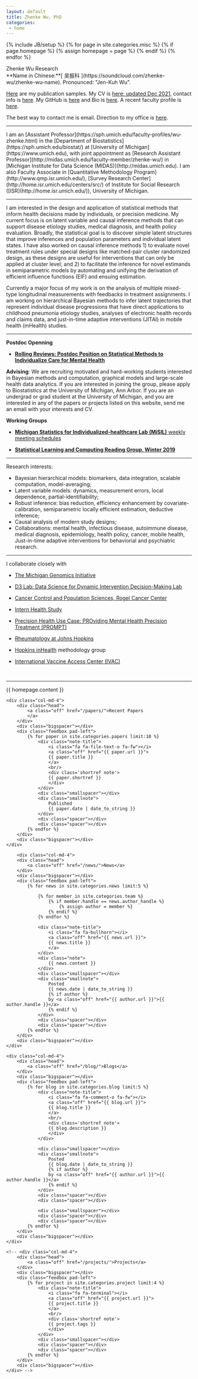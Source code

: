 ```yaml
---
layout: default
title: Zhenke Wu, PhD
categories:
 - home
---
```

{% include JB/setup %}
{% for page in site.categories.misc %}
{% if page.homepage %}
	{% assign homepage = page %}
{% endif %}
{% endfor %}

<div class="row">
	<div class="col-md-12">
		<!-- <object class="pull-left biglogo" data="assets/themes/lab/images/logo/logo-none.svg" type="image/svg+xml"></object> -->
		<div class="bigtitle logobox">
			Zhenke Wu Research
		</div>
	</div>	
<!-- 	    <i class="fa fa-soundcloud"></i> 
		<a href="https://soundcloud.com/zhenke-wu/zhenke-wu-name"> Name in Chinese: 吴振科 </a>  -->		
</div> 
**Name in Chinese:**[ 吴振科 <i class="fa fa-soundcloud"></i>](https://soundcloud.com/zhenke-wu/zhenke-wu-name). Pronounced: "Jen-Kuh Wu".

[Here](/papers/) are my publication samples. My CV is [here; updated Dec 2021](/assets/pdfs/team/zhenkewu-cv.pdf), contact info is [here](/team/zhenke-wu). My GitHub is [here](https://github.com/zhenkewu?tab=activity) and Bio is [here](/team/zhenke-wu). A recent faculty profile is [here](http://midas.umich.edu/faculty-member/zhenke-wu/).

The best way to contact me is email. Direction to my office is [here](assets/pdfs/team/zhenkewu-office.pdf).


<hr/>
I am an [Assistant Professor](https://sph.umich.edu/faculty-profiles/wu-zhenke.html) in the [Department of Biostatistics](https://sph.umich.edu/biostat/) at [University of Michigan](https://www.umich.edu), with joint appointment as [Research Assistant Professor](http://midas.umich.edu/faculty-member/zhenke-wu/) in [Michigan Institute for Data Science (MIDAS)](http://midas.umich.edu). I am also Faculty Associate in [Quantitative Methodology Program](http://www.qmp.isr.umich.edu/), [Survey Research Center](http://home.isr.umich.edu/centers/src/) of Institute for Social Research ([ISR](http://home.isr.umich.edu/)), University of Michigan.

<hr/>

I am interested in the design and application of statistical methods that inform health decisions made by individuals, or precision medicine. My current focus is on latent variable and causal inference methods that can support disease etiology studies, medical diagnosis, and health policy evaluation. Broadly, the statistical goal is to discover simple latent structures that improve inferences and population parameters and individual latent states. I have also worked on causal inference methods 1) to evaluate novel treatment rules under special designs like matched-pair cluster randomized design, as these designs are useful for interventions that can only be applied at cluster level; and 2) to facilitate the inference for novel estimands in semiparametric models by automating and unifying the derivation of efficient influence functions (EIF) and ensuing estimation.

Currently a major focus of my work is on the analysis of multiple mixed-type longitudinal measurements with feedbacks in treatment assignments. I am working on hierarchical Bayesian methods to infer latent trajectories that represent individual disease progressions that have direct applications to childhood pneumonia etiology studies, analyses of electronic health records and claims data, and just-in-time adaptive interventions (JITAI) in mobile health (mHealth) studies.


<hr/>

**Postdoc Openning**

- **[Rolling Reviews: Postdoc Position on Statistical Methods to Individualize Care for Mental Health](https://docs.google.com/document/d/1Eq8VmqvYrF2Fqo5UxzjZbKQpJPnbZWxJTRYbL-6J19I/edit)**


**Advising**: We are recruiting motivated and hard-working students interested in Bayesian methods and computation, graphical models and large-scale health data analytics. If you are interested in joining the group, please apply to Biostatistics at the University of Michigan, Ann Arbor. If you are an undergrad or grad student at the University of Michigan, and you are interested in any of the papers or projects listed on this website, send me an email with your interests and CV.

**Working Groups**

- [__Michigan Statistics for Individualized-healthcare Lab (MiSIL)__ weekly meeting schedules](https://docs.google.com/spreadsheets/d/1CfHqh74SrGH5zuo8W_L_hAGdLJdt_9jLgaeBtoxYp88/edit?usp=sharing)

- [__Statistical Learning and Computing Reading Group, Winter 2019__](/teaching/statistical_learning_reading_group)

<hr/>

Research interests:

* Bayesian hierarchical models: biomarkers, data integration, scalable computation, model-averaging;
* Latent variable models: dynamics, measurement errors, local dependence, partial-identifiability; 
* Robust inference: bias reduction, efficiency enhancement by covariate-calibration, semiparametric locally efficient estimation, deductive inference;
* Causal analysis of modern study designs;
* Collaborations: mental health, infectious disease, autoimmune disease, medical diagnosis, epidemiology, health policy, cancer, mobile health, Just-in-time adaptive interventions for behaviorial and psychiatric research.

<hr/>

I collaborate closely with 

- [The Michigan Genomics Initiative](https://www.michigangenomics.org)
- [D3 Lab: Data Science for Dynamic Intervention Decision-Making Lab](http://d3lab-isr.com/team/)
- [Cancer Control and Population Sciences, Rogel Cancer Center](http://www.mcancer.org/research/programs/cancer-control-and-population-sciences)
- [Intern Health Study](https://www.srijan-sen-lab.com/intern-health-study)
- [Precision Health Use Case: PROviding Mental Health Precision Treatment (PROMPT)](https://precisionhealth.umich.edu/workgroups/prompt/)

- [Rheumatology at Johns Hopkins](https://www.hopkinsrheumatology.org/research/rosen-casciola-lab/)
- [Hopkins inHealth](http://hopkinsinhealth.jhu.edu/) methodology group
- [International Vaccine Access Center (IVAC)](http://www.jhsph.edu/research/centers-and-institutes/ivac/)

<br />

<hr/>

<div class="row">
	<div class="col-md-12">
		<div class="head">
			{{ homepage.content }}
		</div>
	</div>				
</div>

<div class="row">
	

	
	<div class="col-md-4">
		<div class="head">
			<a class="off" href="/papers/">Recent Papers
			</a>
		</div>
		<div class="bigspacer"></div>
		<div class="feedbox pad-left">		
			{% for paper in site.categories.papers limit:10 %}
				<div class="note-title">
					<i class="fa fa-file-text-o fa-fw"></i>
					<a class="off" href="{{ paper.url }}">
					{{ paper.title }}
					</a>
					<br/>
					<div class='shortref note'>
					{{ paper.shortref }}
					</div>
				</div>
				<div class="smallspacer"></div>
				<div class="smallnote">
					Published
					{{ paper.date | date_to_string }}
				</div>
				<div class="spacer"></div>	
				<div class="spacer"></div>				
			{% endfor %}
		</div>
		<div class="bigspacer"></div>		
	</div>
	
    	<div class="col-md-4">
		<div class="head">
			<a class="off" href="/news/">News</a>
		</div>
		<div class="bigspacer"></div>
		<div class="feedbox pad-left">
			{% for news in site.categories.news limit:5 %}
			
				{% for member in site.categories.team %}
					{% if member.handle == news.author_handle %}
						{% assign author = member %}
					{% endif %}
				{% endfor %}		
				
				<div class="note-title">
					<i class="fa fa-bullhorn"></i>
					<a class="off" href="{{ news.url }}">
					{{ news.title }}
					</a>
				</div>
				<div class="note">
					{{ news.content }}
				</div>
				<div class="smallspacer"></div>
				<div class="smallnote">
					Posted
					{{ news.date | date_to_string }}
					{% if author %}
					by <a class="off" href="{{ author.url }}">{{ author.handle }}</a>
					{% endif %}						
				</div>
				<div class="spacer"></div>	
				<div class="spacer"></div>				
			{% endfor %}
		</div>
		<div class="bigspacer"></div>		
	</div>

	<div class="col-md-4">
		<div class="head">
			<a class="off" href="/blog/">Blogs</a>
		</div>
		<div class="bigspacer"></div>
		<div class="feedbox pad-left">
			{% for blog in site.categories.blog limit:5 %}
				<div class="note-title">
					<i class="fa fa-comment-o fa-fw"></i>
					<a class="off" href="{{ blog.url }}">
					{{ blog.title }}
					</a>
					<br/>
					<div class='shortref note'>
					{{ blog.description }}
					</div>
				</div>
				
				<div class="smallspacer"></div>
				<div class="smallnote">
					Posted
					{{ blog.date | date_to_string }}
					{% if author %}
					by <a class="off" href="{{ author.url }}">{{ author.handle }}</a>
					{% endif %}						
				</div>
				<div class="spacer"></div>	
				<div class="spacer"></div>
				
				<div class="smallspacer"></div>
				<div class="spacer"></div>
				<div class="spacer"></div>
			{% endfor %}
		</div>
		<div class="bigspacer"></div>
	</div>
	
	<!-- <div class="col-md-4">
		<div class="head">
			<a class="off" href="/projects/">Projects</a>
		</div>
		<div class="bigspacer"></div>
		<div class="feedbox pad-left">
			{% for project in site.categories.project limit:4 %}
				<div class="note-title">
					<i class="fa fa-terminal"></i>
					<a class="off" href="{{ project.url }}">
					{{ project.title }}
					</a>
					<br/>
					<div class='shortref note'>
					{{ project.tags }}
					</div>
				</div>
				<div class="smallspacer"></div>
				<div class="spacer"></div>
				<div class="spacer"></div>
			{% endfor %}
		</div>
		<div class="bigspacer"></div>
	</div> -->


</div>

<div class="bigspacer"></div>

